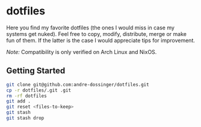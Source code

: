 # dotfiles

Here you find my favorite dotfiles (the ones I would miss in case my systems get nuked). Feel free to copy, modify, distribute, merge or make fun of them. If the latter is the case I would appreciate tips for improvement.

*Note:* Compatibility is only verified on Arch Linux and NixOS.


## Getting Started

``` sh
git clone git@github.com:andre-dossinger/dotfiles.git
cp -r dotfiles/.git .git
rm -rf dotfiles
git add .
git reset <files-to-keep>
git stash
git stash drop
```
